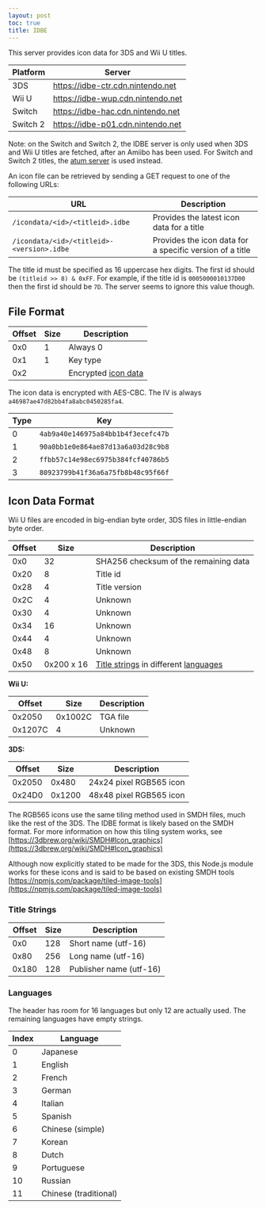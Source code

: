 ```yaml
---
layout: post
toc: true
title: IDBE
---
```


This server provides icon data for 3DS and Wii U titles.

| Platform | Server                            |
|----------|-----------------------------------|
| 3DS      | https://idbe-ctr.cdn.nintendo.net |
| Wii U    | https://idbe-wup.cdn.nintendo.net |
| Switch   | https://idbe-hac.cdn.nintendo.net |
| Switch 2 | https://idbe-p01.cdn.nintendo.net |

Note: on the Switch and Switch 2, the IDBE server is only used when 3DS and Wii U titles are fetched, after an Amiibo has been used. For Switch and Switch 2 titles, the [atum server](/docs/switch/atum) is used instead.

An icon file can be retrieved by sending a GET request to one of the following URLs:

| URL                                       | Description                                              |
|-------------------------------------------|----------------------------------------------------------|
| `/icondata/<id>/<titleid>.idbe`           | Provides the latest icon data for a title                |
| `/icondata/<id>/<titleid>-<version>.idbe` | Provides the icon data for a specific version of a title |

The title id must be specified as 16 uppercase hex digits. The first id should be `(titleid >> 8) & 0xFF`. For example, if the title id is `0005000010137D00` then the first id should be `7D`. The server seems to ignore this value though.

## File Format

| Offset | Size | Description                              |
|--------|------|------------------------------------------|
| 0x0    | 1    | Always 0                                 |
| 0x1    | 1    | Key type                                 |
| 0x2    |      | Encrypted [icon data](#icon-data-format) |

The icon data is encrypted with AES-CBC. The IV is always `a46987ae47d82bb4fa8abc0450285fa4`.

| Type | Key                                |
|------|------------------------------------|
| 0    | `4ab9a40e146975a84bb1b4f3ecefc47b` |
| 1    | `90a0bb1e0e864ae87d13a6a03d28c9b8` |
| 2    | `ffbb57c14e98ec6975b384fcf40786b5` |
| 3    | `80923799b41f36a6a75fb8b48c95f66f` |

## Icon Data Format
Wii U files are encoded in big-endian byte order, 3DS files in little-endian byte order.

| Offset | Size       | Description                                                          |
|--------|------------|----------------------------------------------------------------------|
| 0x0    | 32         | SHA256 checksum of the remaining data                                |
| 0x20   | 8          | Title id                                                             |
| 0x28   | 4          | Title version                                                        |
| 0x2C   | 4          | Unknown                                                              |
| 0x30   | 4          | Unknown                                                              |
| 0x34   | 16         | Unknown                                                              |
| 0x44   | 4          | Unknown                                                              |
| 0x48   | 8          | Unknown                                                              |
| 0x50   | 0x200 x 16 | [Title strings](#title-strings) in different [languages](#languages) |

**Wii U:**

| Offset  | Size    | Description |
|---------|---------|-------------|
| 0x2050  | 0x1002C | TGA file    |
| 0x1207C | 4       | Unknown     |

**3DS:**

| Offset | Size   | Description             |
|--------|--------|-------------------------|
| 0x2050 | 0x480  | 24x24 pixel RGB565 icon |
| 0x24D0 | 0x1200 | 48x48 pixel RGB565 icon |

The RGB565 icons use the same tiling method used in SMDH files, much like the rest of the 3DS. The IDBE format is likely based on the SMDH format. For more information on how this tiling system works, see [https://3dbrew.org/wiki/SMDH#Icon_graphics](https://3dbrew.org/wiki/SMDH#Icon_graphics)

Although now explicitly stated to be made for the 3DS, this Node.js module works for these icons and is said to be based on existing SMDH tools [https://npmjs.com/package/tiled-image-tools](https://npmjs.com/package/tiled-image-tools)

### Title Strings

| Offset | Size | Description             |
|--------|------|-------------------------|
| 0x0    | 128  | Short name (utf-16)     |
| 0x80   | 256  | Long name (utf-16)      |
| 0x180  | 128  | Publisher name (utf-16) |

### Languages
The header has room for 16 languages but only 12 are actually used. The remaining languages have empty strings.

| Index | Language              |
|-------|-----------------------|
| 0     | Japanese              |
| 1     | English               |
| 2     | French                |
| 3     | German                |
| 4     | Italian               |
| 5     | Spanish               |
| 6     | Chinese (simple)      |
| 7     | Korean                |
| 8     | Dutch                 |
| 9     | Portuguese            |
| 10    | Russian               |
| 11    | Chinese (traditional) |

<!-- | 0x20 | 0x36B0 or 0x12060 | Icon data | -->
